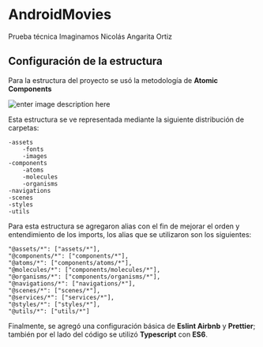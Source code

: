 
# AndroidMovies
Prueba técnica Imaginamos
Nicolás Angarita Ortiz

## Configuración de la estructura
Para la estructura del proyecto se usó la metodología de **Atomic Components**

![enter image description here](https://i.imgur.com/ils3sAn.png)

Esta estructura se ve representada mediante la siguiente distribución de carpetas:

    -assets
	    -fonts
	    -images
    -components
	    -atoms
	    -molecules
	    -organisms
    -navigations
    -scenes
    -styles
    -utils

Para esta estructura se agregaron alias con el fin de mejorar el orden y entendimiento de los imports, los alias que se utilizaron son los siguientes:

	"@assets/*": ["assets/*"],
	"@components/*": ["components/*"],
	"@atoms/*": ["components/atoms/*"],
	"@molecules/*": ["components/molecules/*"],
	"@organisms/*": ["components/organisms/*"],
	"@navigations/*": ["navigations/*"],
	"@scenes/*": ["scenes/*"],
	"@services/*": ["services/*"],
	"@styles/*": ["styles/*"],
	"@utils/*": ["utils/*"]

Finalmente, se agregó una configuración básica de **Eslint Airbnb** y **Prettier**; también por el lado del código se utilizó **Typescript** con **ES6**.
